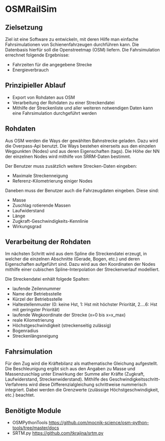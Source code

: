 # OSMRailSim
## Zielsetzung
Ziel ist eine Software zu entwickeln, mit deren Hilfe man einfache Fahrsimulationen von Schienenfahrzeugen durchführen kann. Die Datenbasis hierfür soll die Openstreetmap (OSM) liefern. Die Fahrsimulation errechnet folgende Ergebnisse:
* Fahrzeiten für die angegebene Strecke
* Energieverbrauch

## Prinzipieller Ablauf
* Export von Rohdaten aus OSM
* Verarbeitung der Rohdaten zu einer Streckendatei
* Mithilfe der Streckenliste und aller weiteren notwendigen Daten kann eine Fahrsimulation durchgeführt werden

## Rohdaten
Aus OSM werden die Ways der gewählten Bahnstrecke geladen. Dazu wird die Overpass-Api benutzt. Die Ways bestehen einerseits aus den einzelen Wegpunkten (Nodes) und aus deren Eigenschaften (tags). Die Höhe der NN der einzelnen Nodes wird mithilfe von SRRM-Daten bestimmt. 

Der Benutzer muss zusätzlich weitere Strecken-Daten eingeben:
* Maximale Streckenneigung
* Referenz-Kilometrierung einiger Nodes

Daneben muss der Benutzer auch die Fahrzeugdaten eingeben. Diese sind:
* Masse
* Zuschlag rotierende Massen
* Laufwiderstand
* Länge
* Zugkraft-Geschwindigkeits-Kennlinie
* Wirkungsgrad

## Verarbeitung der Rohdaten
Im nächsten Schritt wird aus dem Spline die Streckendatei erzeugt, in welcher die einzelnen Abschnitte (Gerade, Bogen, etc.) und deren Eigenschaften aufgeführt sind. Dazu wird aus den Koordinaten der Nodes mithilfe einer cubischen Spline-Interpolation der Streckenverlauf modelliert.

Die Streckendatei enhält folgede Spalten:
* laufende Zeilennummer
* Name der Betriebsstelle
* Kürzel der Betriebsstelle
* Haltestellenmuster (0: keine Hst, 1: Hst mit höchster Priorität, 2....6: Hst mit geringster Priorität)
* laufende Wegkoordinate der Strecke (x=0 bis x=x_max)
* reale Kilometrierung
* Höchstgeschwindigkeit (streckenseitig zulässig)
* Bogenradius
* Streckenlängsneigung

## Fahrsimulation
Für den Zug wird die Kräftebilanz als mathematische Gleichung aufgestellt. Die Beschleunigung ergibt sich aus den Angaben zu Masse und Massenzuschlag unter Einwirkung der Summe aller Kräfte (Zugkraft, Laufwiderstand, Streckenwiderstand). Mithilfe des Geschwindigkeitsschritt-Verfahrens wird diese Differenzialgleichung  schrittweise nummerisch integriert. Dabei werden die Grenzwerte (zulässige Höchstgeschwindigkeit, etc.) beachtet.

## Benötigte Module
* OSMPythonTools https://github.com/mocnik-science/osm-python-tools/tree/master/docs
* SRTM.py https://github.com/tkrajina/srtm.py


